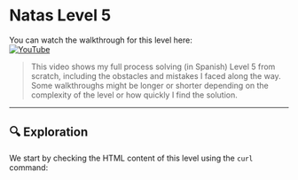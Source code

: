 # Natas Level 5

You can watch the walkthrough for this level here:  
[![YouTube](https://img.shields.io/badge/YouTube-Walkthrough-red?logo=youtube)]()

> This video shows my full process solving (in Spanish) Level 5 from scratch, including the obstacles and mistakes I faced along the way. Some walkthroughs might be longer or shorter depending on the complexity of the level or how quickly I find the solution.

---

## 🔍 Exploration

We start by checking the HTML content of this level using the `curl` command:
